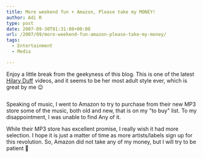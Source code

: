 ```yaml
---
title: More weekend fun + Amazon, Please take my MONEY!
author: Adi R
type: post
date: 2007-09-30T01:31:08+00:00
url: /2007/09/more-weekend-fun-amazon-please-take-my-money/
tags:
  - Entertainment
  - Media

---
```

Enjoy a little break from the geekyness of this blog. This is one of the latest [Hilary Duff][1]<img style="margin: 0px; border-top-style: none! important; border-right-style: none! important; border-left-style: none! important; border-bottom-style: none! important" height="1" alt="" src="http://www.assoc-amazon.com/e/ir?t=craftonia-20&l=ur2&o=1" width="1" border="0" /> videos, and it seems to be her most adult style ever, which is great by me 😉

<div class="wlWriterSmartContent" id="scid:5737277B-5D6D-4f48-ABFC-DD9C333F4C5D:f29f4293-7b1a-4ac5-8f06-f1ff6a823b57" style="padding-right: 0px; display: inline; padding-left: 0px; padding-bottom: 0px; margin: 0px; padding-top: 0px">
  <div id="5322c6dc-a2cc-418d-8d6a-e4bc497f5de5" style="margin: 0px; padding: 0px; display: inline;">
    <div>
      <a href="http://www.youtube.com/watch?v=Tfvni1gIwQk&rel=1" target="_new"><img src="https://i1.wp.com/www.adir1.com//uploads/2007/09/video80323f6183ab.jpg" galleryimg="no" onload="var downlevelDiv = document.getElementById('5322c6dc-a2cc-418d-8d6a-e4bc497f5de5'); downlevelDiv.innerHTML = &quot;<div><object width=&quot;425&quot; height=&quot;350&quot;><param name=&quot;movie&quot; value=&quot;http://www.youtube.com/v/Tfvni1gIwQk&rel=1&quot;></param><param name=&quot;wmode&quot; value=&quot;transparent&quot;></param><embed src=&quot;http://www.youtube.com/v/Tfvni1gIwQk&rel=1&quot; type=&quot;application/x-shockwave-flash&quot; wmode=&quot;transparent&quot; width=&quot;425&quot; height=&quot;350&quot;></embed></object></div>&quot;;" alt="" data-recalc-dims="1" /></a>
    </div>
  </div>
</div></p> 

Speaking of music, I went to Amazon to try to purchase from their new MP3 store some of the music, both old and new, that is on my "to buy" list. To my disappointment, I was unable to find Any of it. 

While their MP3 store has excellent promise, I really wish it had more selection. I hope it is just a matter of time as more artists/labels sign up for this revolution. So, Amazon did not take any of my money, but I will try to be patient 🙂

 [1]: http://www.amazon.com/gp/redirect.html?ie=UTF8&location=http%3A%2F%2Fwww.amazon.com%2FDignity-Hilary-Duff%2Fdp%2FB000MV9OHW%3Fie%3DUTF8%26s%3Dmusic%26qid%3D1191115382%26sr%3D8-1&tag=craftonia-20&linkCode=ur2&camp=1789&creative=9325